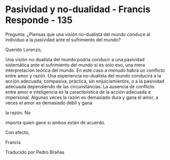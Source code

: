 # Pasividad y no-dualidad - Francis Responde - 135

Pregunta: ¿Piensas que una visión no-dualista del mundo conduce al individuo a la pasividad ante el sufrimiento del mundo?

Querido Lorenzo,

Una visión no-dualista del mundo podría conducir a una pasividad sistemática ante el sufrimiento del mundo si es solo eso, una mera interpretación teórica del mundo. En este caso a menudo habrá un conflicto entre amor y razón. Una experiencia no-dualista del mundo conducirá a la acción adecuada, compasiva, práctica, sin enjuiciamientos, o a la pasividad adecuada dependiendo de las circunstancias. La ausencia de conflicto entre amor e inteligencia es la característica de la acción adecuada e impersonal. Algunas veces la razón es demasiado dura y gana el amor, a veces el amor es demasiado débil y gana 

la razón. No

importa quien gane si ambos están de acuerdo.

Con afecto,

Francis

Traducido por Pedro Brañas

